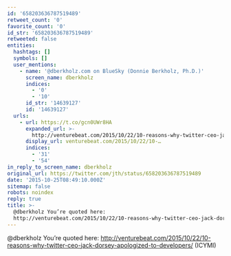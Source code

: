 ```yaml
---
id: '658203636787519489'
retweet_count: '0'
favorite_count: '0'
id_str: '658203636787519489'
retweeted: false
entities:
  hashtags: []
  symbols: []
  user_mentions:
    - name: '@dberkholz.com on BlueSky (Donnie Berkholz, Ph.D.)'
      screen_name: dberkholz
      indices:
        - '0'
        - '10'
      id_str: '14639127'
      id: '14639127'
  urls:
    - url: https://t.co/gcn0UWr8HA
      expanded_url: >-
        http://venturebeat.com/2015/10/22/10-reasons-why-twitter-ceo-jack-dorsey-apologized-to-developers/
      display_url: venturebeat.com/2015/10/22/10-…
      indices:
        - '31'
        - '54'
in_reply_to_screen_name: dberkholz
original_url: https://twitter.com/jth/status/658203636787519489
date: '2015-10-25T08:49:10.000Z'
sitemap: false
robots: noindex
reply: true
title: >-
  @dberkholz You’re quoted here:
  http://venturebeat.com/2015/10/22/10-reasons-why-twitter-ceo-jack-dorsey-apologized-to-developers/…
---
```


@dberkholz You’re quoted here: http://venturebeat.com/2015/10/22/10-reasons-why-twitter-ceo-jack-dorsey-apologized-to-developers/ (ICYMI)